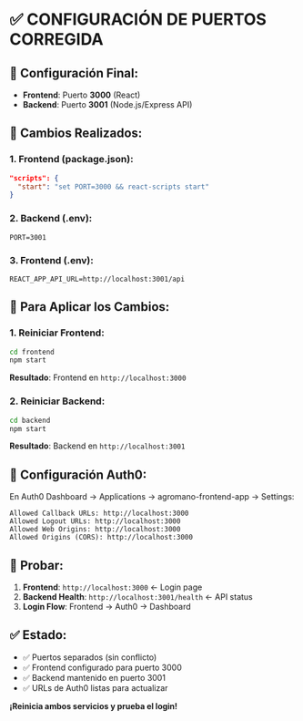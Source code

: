 # ✅ CONFIGURACIÓN DE PUERTOS CORREGIDA

## 🎯 Configuración Final:

- **Frontend**: Puerto **3000** (React)
- **Backend**: Puerto **3001** (Node.js/Express API)

## 📝 Cambios Realizados:

### 1. Frontend (package.json):
```json
"scripts": {
  "start": "set PORT=3000 && react-scripts start"
}
```

### 2. Backend (.env):
```env
PORT=3001
```

### 3. Frontend (.env):
```env
REACT_APP_API_URL=http://localhost:3001/api
```

## 🔄 Para Aplicar los Cambios:

### 1. Reiniciar Frontend:
```cmd
cd frontend
npm start
```
**Resultado**: Frontend en `http://localhost:3000`

### 2. Reiniciar Backend:
```cmd
cd backend
npm start
```
**Resultado**: Backend en `http://localhost:3001`

## 🔧 Configuración Auth0:

En Auth0 Dashboard → Applications → agromano-frontend-app → Settings:

```
Allowed Callback URLs: http://localhost:3000
Allowed Logout URLs: http://localhost:3000
Allowed Web Origins: http://localhost:3000
Allowed Origins (CORS): http://localhost:3000
```

## 🧪 Probar:

1. **Frontend**: `http://localhost:3000` ← Login page
2. **Backend Health**: `http://localhost:3001/health` ← API status
3. **Login Flow**: Frontend → Auth0 → Dashboard

## ✅ Estado:
- ✅ Puertos separados (sin conflicto)
- ✅ Frontend configurado para puerto 3000
- ✅ Backend mantenido en puerto 3001
- ✅ URLs de Auth0 listas para actualizar

**¡Reinicia ambos servicios y prueba el login!**
